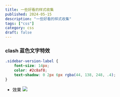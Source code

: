 ```yaml
---
title: 一些好看的样式收集
published: 2024-05-15
description: "一些好看的样式收集"
tags: ["css"]
category: css
draft: false
---
```


### clash 蓝色文字特效
```css
.sidebar-version-label {
    font-size: 14px;
    color: #2c8af8;
    text-shadow: 0 2px 6px rgba(44, 138, 248, .4);
}
```
- 效果
![](https://api.onedrive.com/v1.0/shares/s!AmRYeUQXQNkEqg_TpeeYtLjr99Ld/root/content)